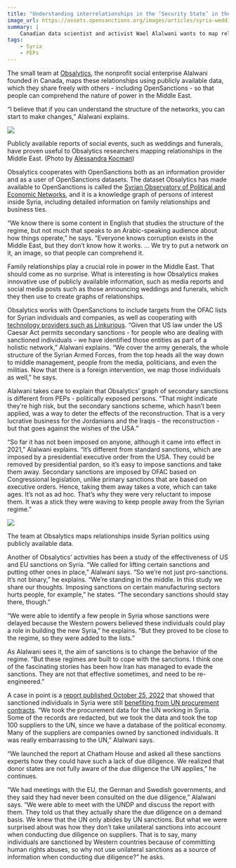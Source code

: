 ```yaml
---
title: "Understanding interrelationships in the ‘Security State’ in the Middle East"
image_url: https://assets.opensanctions.org/images/articles/syria-wedding.jpg
summary: |
    Canadian data scientist and activist Wael Alalwani wants to map relationships between members of what he calls the ‘Security State’ - business elites, political actors, army generals and others. 
tags:
    - Syria
    - PEPs
---
```


The small team at [Obsalytics](https://obsalytics.org/), the nonprofit social enterprise Alalwani founded in Canada, maps these relationships using publicly available data, which they share freely with others - including OpenSanctions - so that people can comprehend the nature of power in the Middle East.

“I believe that if you can understand the structure of the networks, you can start to make changes,” Alalwani explains.

<img class="img-fluid" src="https://assets.opensanctions.org/images/articles/syria-wedding.jpg">
<p class="img-caption">
    Publicly available reports of social events, such as weddings and funerals, have proven useful to Obsalytics researchers mapping relationships in the Middle East. (Photo by <a href="https://www.flickr.com/photos/akocman/">Alessandra Kocman</a>)
</p>

Obsalytics cooperates with OpenSanctions both as an information provider and as a user of OpenSanctions datasets. The dataset Obsalytics has made available to OpenSanctions is called the [Syrian Observatory of Political and Economic Networks](https://www.opensanctions.org/datasets/sy_obsalytics_opensyr/), and it is a knowledge graph of persons of interest inside Syria, including detailed information on family relationships and business ties.

“We know there is some content in English that studies the structure of the regime, but not much that speaks to an Arabic-speaking audience about how things operate,” he says. “Everyone knows corruption exists in the Middle East, but they don’t know how it works. … We try to put a network on it, an image, so that people can comprehend it.

Family relationships play a crucial role in power in the Middle East. That should come as no surprise. What is interesting is how Obsalytics makes innovative use of publicly available information, such as media reports and social media posts such as those announcing weddings and funerals, which they then use to create graphs of relationships.

Obsalytics works with OpenSanctions to include targets from the OFAC lists for Syrian individuals and companies, as well as cooperating with [technology providers such as Linkurious](https://linkurious.com/blog/obsalytics-syrian-regime-financial-flows/). “Given that US law under the US Caesar Act permits secondary sanctions - for people who are dealing with sanctioned individuals - we have identified those entities as part of a holistic network,” Alalwani explains. “We cover the army generals, the whole structure of the Syrian Armed Forces, from the top heads all the way down to middle management, people from the media, politicians, and even the militias. Now that there is a foreign intervention, we map those individuals as well,” he says.

Alalwani takes care to explain that Obsalytics’ graph of secondary sanctions is different from PEPs - politically exposed persons. “That might indicate they’re high risk, but the secondary sanctions scheme, which hasn’t been applied, was a way to deter the effects of the reconstruction. That is a very lucrative business for the Jordanians and the Iraqis - the reconstruction - but that goes against the wishes of the USA.”

“So far it has not been imposed on anyone, although it came into effect in 2021,” Alalwani explains. “It’s different from standard sanctions, which are imposed by a presidential executive order from the USA. They could be removed by presidential pardon, so it’s easy to impose sanctions and take them away. Secondary sanctions are imposed by OFAC based on Congressional legislation, unlike primary sanctions that are based on executive orders. Hence, taking them away takes a vote, which can take ages. It’s not as ad hoc. That’s why they were very reluctant to impose them. It was a stick they were waving to keep people away from the Syrian regime.”

<img class="img-fluid" src="https://assets.opensanctions.org/images/articles/obsalytics-team.png">
<p class="img-caption">
    The team at Obsalytics maps relationships inside Syrian politics using publicly available data.
</p>

Another of Obsalytics’ activities has been a study of the effectiveness of US and EU sanctions on Syria. “We called for lifting certain sanctions and putting other ones in place,” Alalwani says. “So we’re not just pro-sanctions. It’s not binary,” he explains. “We’re standing in the middle. In this study we share our thoughts. Imposing sanctions on certain manufacturing sectors hurts people, for example,” he states. “The secondary sanctions should stay there, though.”

“We were able to identify a few people in Syria whose sanctions were delayed because the Western powers believed these individuals could play a role in building the new Syria,” he explains. “But they proved to be close to the regime, so they were added to the lists.”

As Alalwani sees it, the aim of sanctions is to change the behavior of the regime. “But these regimes are built to cope with the sanctions. I think one of the fascinating stories has been how Iran has managed to evade the sanctions. They are not that effective sometimes, and need to be re-engineered.”

A case in point is a [report published October 25, 2022](https://sldp.ngo/wp-content/uploads/2022/10/Brief_SLDP_OPEN-UN-Procurement-Contracts-in-Syria.pdf) that showed that sanctioned individuals in Syria were still [benefiting from UN procurement contracts](https://apnews.com/article/europe-middle-east-business-syria-united-nations-1334286b786e27c29e61d0bad5109ca2). “We took the procurement data for the UN working in Syria. Some of the records are redacted, but we took the data and took the top 100 suppliers to the UN, since we have a database of the political economy. Many of the suppliers are companies owned by sanctioned individuals. It was really embarrassing to the UN,” Alalwani says.

“We launched the report at Chatham House and asked all these sanctions experts how they could have such a lack of due diligence. We realized that donor states are not fully aware of the due diligence the UN applies,” he continues.

“We had meetings with the EU, the German and Swedish governments, and they said they had never been consulted on the due diligence,” Alalwani says. “We were able to meet with the  UNDP and discuss the report with them. They told us that they actually share the due diligence on a demand basis. We knew that the UN only abides by UN sanctions. But what we were surprised about was how they don’t take unilateral sanctions into account when conducting due diligence on suppliers. That is to say, many individuals are sanctioned by Western countries because of committing human rights abuses, so why not use unilateral sanctions as a source of information when conducting due diligence?” he asks.